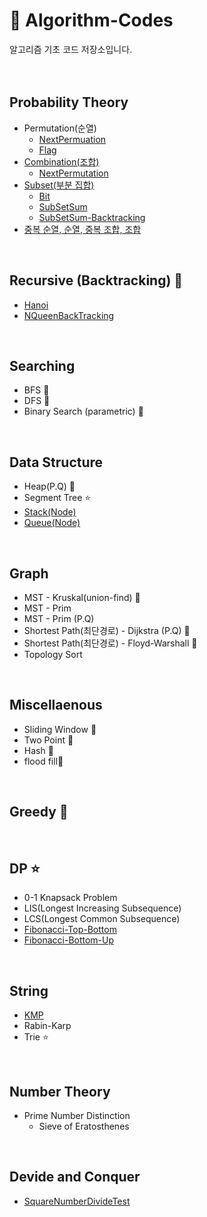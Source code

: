 # 🔑 Algorithm-Codes
알고리즘 기초 코드 저장소입니다.
</br>
</br>
</br>

## Probability Theory
* Permutation(순열)
  * [NextPermuation](permuNP.java) 
  * [Flag](permuation_flag.java)
* [Combination(조합)](combi.java)
   * [NextPermutation](combiNP.java) 
* [Subset(부분 집합)](subSet.java)
   * [Bit](subSet_bit.java)
   * [SubSetSum](subSetSum.java)
   * [SubSetSum-Backtracking](subSetSum_back.java) 
* [중복 순열, 순열, 중복 조합, 조합](diceTest.java)
</br>

## Recursive (Backtracking) 🌟
* [Hanoi](hanoi.java)
* [NQueenBackTracking](nqueenback.java)
</br>

## Searching
* BFS 🌟
* DFS 🌟
* Binary Search (parametric) 🌟
</br>

## Data Structure
* Heap(P.Q) 🌟
* Segment Tree ⭐
* [Stack(Node)](stack.java)
* [Queue(Node)](queue.java)
</br>

## Graph
* MST - Kruskal(union-find) 🌟
* MST - Prim
* MST - Prim (P.Q)
* Shortest Path(최단경로) - Dijkstra (P.Q) 🌟
* Shortest Path(최단경로) - Floyd-Warshall 🌟
* Topology Sort
</br>

## Miscellaenous
* Sliding Window 🌟
* Two Point 🌟
* Hash 🌟
* flood fill🌟
</br>

## Greedy 🌟
</br>

## DP ⭐
* 0-1 Knapsack Problem
* LIS(Longest Increasing Subsequence)
* LCS(Longest Common Subsequence)
* [Fibonacci-Top-Bottom](fibonacci.java)
* [Fibonacci-Bottom-Up](fibonacci2.java)
</br>

## String
* [KMP](kmp.java)
* Rabin-Karp
* Trie ⭐
</br>

## Number Theory
* Prime Number Distinction
    * Sieve of Eratosthenes
</br>

## Devide and Conquer
* [SquareNumberDivideTest](divideTest.java)
